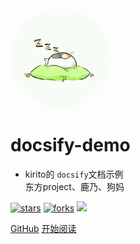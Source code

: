 <img width="160px" style="border-radius: 50%" bor src="style/head_portrait.jpg">

# **docsify-demo**

- kirito的 ```docsify```文档示例<br>东方project、鹿乃、狗妈<br>

[![stars](https://badgen.net/github/stars/mochazi/docsify-demo?color=4ab8a1)](https://github.com/mochazi/docsify-demo)
[![forks](https://badgen.net/github/forks/mochazi/docsify-demo?color=4ab8a1)](https://github.com/mochazi/docsify-demo)
![](https://img.shields.io/badge/kirito-%E7%A8%8B%E5%BA%8F%E5%91%98-green)

[GitHub](https://github.com/kiritokun07)
[开始阅读](?id=zh-cn)



